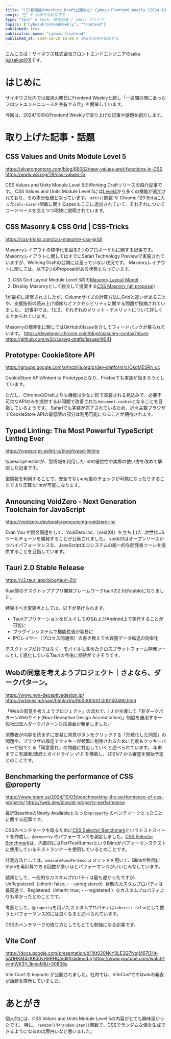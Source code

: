 ```yaml
---
title: "CSS新機能のWorking Draft公開など: Cybozu Frontend Weekly (2024-10-08号)" # 目立ったニュースを選ぶ
emoji: "🍁" # お好きな絵文字を
type: "tech" # tech: 技術記事 / idea: アイデア
topics: ["CybozuFrontendWeekly", "frontend"]
published: true
publication_name: "cybozu_frontend"
published_at: 2024-10-10 18:00 # 未来の日時を指定する
---
```


こんにちは！サイボウズ株式会社フロントエンドエンジニアの[saku (@sakupi01)](https://x.com/sakupi01)です。

# はじめに

サイボウズ社内では毎週火曜日にFrontend Weeklyと題し「一週間の間にあったフロントエンドニュースを共有する会」を開催しています。

今回は、2024/10/8のFrontend Weeklyで取り上げた記事や話題を紹介します。

# 取り上げた記事・話題

## CSS Values and Units Module Level 5

https://alvaromontoro.com/blog/68062/new-values-and-functions-in-CSS
https://www.w3.org/TR/css-values-5/

CSS Values and Units Module Level 5のWorking Draftリリースの紹介記事です。
CSS Values and Units Module Level 5には[Level4](https://www.w3.org/TR/css-values-4/)から多くの機能が追加されており、その差分仕様となっています。
`attr()`関数 や Chrome 129 Betaに入った`calc-size()`関数に関するspecもここに追加されていて、それぞれについてコードベースを交えつつ明快に説明されています。

## CSS Masonry & CSS Grid | CSS-Tricks

https://css-tricks.com/css-masonry-css-grid/

Masonryレイアウトの標準化を図る2つのプロポーザルに関する記事です。
Masonryレイアウトに関してはすでにSafari Technology Previewで実装されていますが、Working Draftの公開には至っていない状況です。
Masonryレイアウトに関しては、以下2つのProposalがある状態となっています。

1. CSS Grid Layout Module Level 3内の[Masonry Layout Model](https://drafts.csswg.org/css-grid-3/#masonry-model)
2. Display Masonryとして独立して提案する[CSS Masonry (alt proposal)](https://tabatkins.github.io/specs/css-masonry/)

1が最初に提案されましたが、Columnサイズの計算方法にGridと違いがあることや、支援技術の読み上げ順序などアクセシビリティに関する問題が指摘されていました。
記事中では、1と2、それぞれのメリット・デメリットについて詳しくまとめられています。

Masonryの標準化に関してはGitHubのIssueを介してフィードバックが募られています。
https://developer.chrome.com/blog/masonry-syntax?hl=en
https://github.com/w3c/csswg-drafts/issues/9041

## Prototype: CookieStore API

https://groups.google.com/a/mozilla.org/g/dev-platform/c/OkoMESRn_uc

CookieStore APIがIntent to Prototypeとなり、Firefoxでも実装が始まろうとしています。

ただし、ChromeのDraftよりも機能は少ない形で実装される見込みで、必要不可欠なAPIのみを提供する非同期で改善された`document.cookie`となることを目指しているようです。
Safariでも実装が完了されているため、近々主要ブラウザでCookieStore APIの最低限の部分は利用可能になることが期待されます。

## Typed Linting: The Most Powerful TypeScript Linting Ever

https://typescript-eslint.io/blog/typed-linting

typescript-eslintが、型情報を利用したlintの優位性や実際の使い方を改めて解説した記事です。

型情報を利用することで、安全でないany型のチェックが可能になったりすることでより正確なlintが可能になります。

## Announcing VoidZero - Next Generation Toolchain for JavaScript

https://voidzero.dev/posts/announcing-voidzero-inc

Evan You が資金調達をして、VoidZero Inc.（void(0)）を立ち上げ、次世代 JS ツールチェーンを開発することが公表されました。
void(0)はオープンソースかつハイパフォーマンスな、JavaScriptエコシステムの統一的な開発者ツールを提供することを目指しています。

## Tauri 2.0 Stable Release

https://v2.tauri.app/blog/tauri-20/

Rust製のデスクトップアプリ開発フレームワークtauriの2.0がstableになりました。

特筆すべき変更点としては、以下が挙げられます。

- TauriアプリケーションをビルドしてiOSおよびAndroid上で実行することが可能に
- プラグインシステムで機能拡張が容易に
- IPCレイヤー（プロセス間通信）の書き換えで大容量データ転送の効率化

デスクトップだけではなく、モバイルも含めたクロスプラットフォーム開発ツールとして進化しているTauriの今後に期待ができそうです。

## Webの同意を考えようプロジェクト｜さよなら、ダークパターン。

https://www.non-deceptivedesign.jp/
https://prtimes.jp/main/html/rd/p/000000001.000150490.html

「Webの同意を考えようプロジェクト」の流れで、IIJ が主導して「非ダ―クパターンWebサイト(Non-Deceptive Design Accreditation)」制度を運用する一般社団法人ダークパターン対策協会が発足しました。

消費者が内容を読まずに安易に同意ボタンをクリックする「形骸化した同意」の問題や、ブラウザの設定でクッキーが頻繁に削除されるために何度もクッキーバナーが出てくる「同意疲れ」の問題に対応していくと述べられています。
年末までに有識者/政府とガイドライン v1.0 を構築し、2025/7 から審査を開始予定とのことです。

## Benchmarking the performance of CSS @property

https://www.bram.us/2024/10/03/benchmarking-the-performance-of-css-property/
https://web.dev/blog/at-property-performance

最近BaselineのNewly Availableとなった`@property` のベンチマークとったことに関する記事です。

CSSのベンチマークを取るために[CSS Selector Benchmark](https://github.com/GoogleChromeLabs/css-selector-benchmark)というテストスイートを作成し、`@property` のパフォーマンスを測定しました。[CSS Selector Benchmark](https://github.com/GoogleChromeLabs/css-selector-benchmark)は、内部的にはPerfTestRunnerというBlinkがパフォーマンステストに使用しているテストランナーを使用しているとのことです。

計測方法としては、`measureRunsPerSecond` メソッドを用いて、Blinkが秒間にStyleを再計算できる回数が多いほどパフォーマンスがいいとみなしています。

結果として、一般的なカスタムプロパティは最も遅かったですが、UnRegistered（inherit: false;・--unregistered）状態のカスタムプロパティは最高速で、Registered（inherit: true;・--registered ）なカスタムプロパティよりも早かったとのことです。

考察として、`@property`を用いたカスタムプロパティは`inherit: false`にして使うとパフォーマンス的には良くなると述べられています。

CSSのベンチマークの取り方としてもとても勉強になる記事です。

## Vite Conf

https://docs.google.com/presentation/d/1Kt020NyY0LE3G7NtqM67OHt-bAI1HKM4zKKd0vH9RHQ/edit#slide=id.p
https://www.youtube.com/watch?v=mWK3Y_1kmaM&t=30808s

Vite Conf の keynote が公開されました。社内では、ViteConfでのQwikの発表が話題を席巻していました。

# あとがき

個人的には、CSS Values and Units Module Level 5の内容がとても興味深かったです。
特に、`random()`や`random-item()`関数で、CSSでランダムな値を生成できるようになるのは面白いなと思いました。
